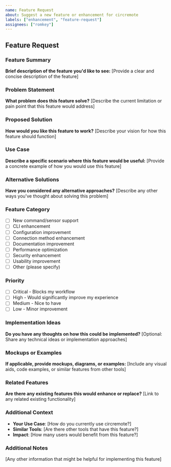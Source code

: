 ```yaml
---
name: Feature Request
about: Suggest a new feature or enhancement for circremote
labels: ["enhancement", "feature-request"]
assignees: ["romkey"]
---
```


## Feature Request

### Feature Summary
**Brief description of the feature you'd like to see:**
[Provide a clear and concise description of the feature]

### Problem Statement
**What problem does this feature solve?**
[Describe the current limitation or pain point that this feature would address]

### Proposed Solution
**How would you like this feature to work?**
[Describe your vision for how this feature should function]

### Use Case
**Describe a specific scenario where this feature would be useful:**
[Provide a concrete example of how you would use this feature]

### Alternative Solutions
**Have you considered any alternative approaches?**
[Describe any other ways you've thought about solving this problem]

### Feature Category
- [ ] New command/sensor support
- [ ] CLI enhancement
- [ ] Configuration improvement
- [ ] Connection method enhancement
- [ ] Documentation improvement
- [ ] Performance optimization
- [ ] Security enhancement
- [ ] Usability improvement
- [ ] Other (please specify)

### Priority
- [ ] Critical - Blocks my workflow
- [ ] High - Would significantly improve my experience
- [ ] Medium - Nice to have
- [ ] Low - Minor improvement

### Implementation Ideas
**Do you have any thoughts on how this could be implemented?**
[Optional: Share any technical ideas or implementation approaches]

### Mockups or Examples
**If applicable, provide mockups, diagrams, or examples:**
[Include any visual aids, code examples, or similar features from other tools]

### Related Features
**Are there any existing features this would enhance or replace?**
[Link to any related existing functionality]

### Additional Context
- **Your Use Case**: [How do you currently use circremote?]
- **Similar Tools**: [Are there other tools that have this feature?]
- **Impact**: [How many users would benefit from this feature?]

### Additional Notes
[Any other information that might be helpful for implementing this feature] 